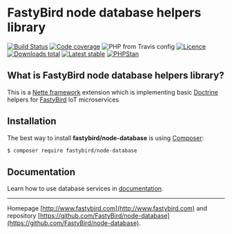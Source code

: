# FastyBird node database helpers library

[![Build Status](https://img.shields.io/travis/FastyBird/node-database.svg?style=flat-square)](https://travis-ci.org/FastyBird/node-database)
[![Code coverage](https://img.shields.io/coveralls/FastyBird/node-database.svg?style=flat-square)](https://coveralls.io/r/FastyBird/node-database)
![PHP from Travis config](https://img.shields.io/travis/php-v/fastybird/node-database?style=flat-square)
[![Licence](https://img.shields.io/packagist/l/FastyBird/node-database.svg?style=flat-square)](https://packagist.org/packages/FastyBird/node-database)
[![Downloads total](https://img.shields.io/packagist/dt/FastyBird/node-database.svg?style=flat-square)](https://packagist.org/packages/FastyBird/node-database)
[![Latest stable](https://img.shields.io/packagist/v/FastyBird/node-database.svg?style=flat-square)](https://packagist.org/packages/FastyBird/node-database)
[![PHPStan](https://img.shields.io/badge/PHPStan-enabled-brightgreen.svg?style=flat-square)](https://github.com/phpstan/phpstan)

## What is FastyBird node database helpers library?

This is a [Nette framework](https://nette.org) extension which is implementing basic [Doctrine](https://www.doctrine-project.org/) helpers for [FastyBird](https://www.fastybird.com) IoT microservices

## Installation

The best way to install **fastybird/node-database** is using [Composer](http://getcomposer.org/):

```sh
$ composer require fastybird/node-database
```

## Documentation

Learn how to use database services in [documentation](https://github.com/FastyBird/node-database/blob/master/docs/en/index.md).

***
Homepage [http://www.fastybird.com](http://www.fastybird.com) and repository [https://github.com/FastyBird/node-database](https://github.com/FastyBird/node-database).
